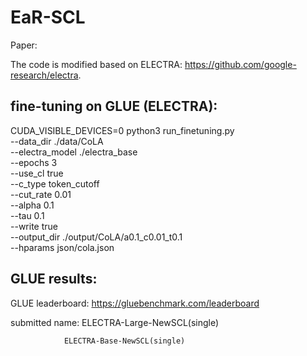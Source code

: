 # EaR-SCL
Paper:

The code is modified based on ELECTRA: https://github.com/google-research/electra.

## fine-tuning on GLUE (ELECTRA):

CUDA_VISIBLE_DEVICES=0 python3 run_finetuning.py \
        --data_dir ./data/CoLA \
        --electra_model ./electra_base \
        --epochs 3 \
        --use_cl true \
        --c_type token_cutoff \
        --cut_rate 0.01 \
        --alpha 0.1 \
        --tau 0.1 \
        --write true \
        --output_dir ./output/CoLA/a0.1_c0.01_t0.1 \
        --hparams json/cola.json

## GLUE results: 
GLUE leaderboard: https://gluebenchmark.com/leaderboard

submitted name: ELECTRA-Large-NewSCL(single)

                ELECTRA-Base-NewSCL(single)

